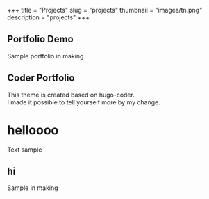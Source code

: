 +++
title = "Projects"
slug = "projects"
thumbnail = "images/tn.png"
description = "projects"
+++

## Portfolio Demo

Sample portfolio in making
## Coder Portfolio

This theme is created based on hugo-coder.  
I made it possible to tell yourself more by my change.


# helloooo

Text sample


## hi

Sample in making 		

